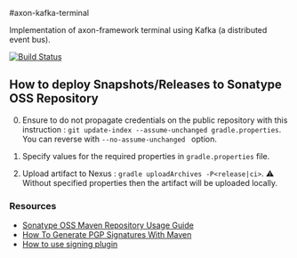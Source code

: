 #axon-kafka-terminal

Implementation of axon-framework terminal using Kafka (a distributed event bus).

[![Build Status](https://travis-ci.org/viadeo/axon-kafka-terminal.svg?branch=master)](https://travis-ci.org/viadeo/axon-kafka-terminal)

## How to deploy Snapshots/Releases to Sonatype OSS Repository

0. Ensure to do not propagate credentials on the public repository with this instruction : `git update-index --assume-unchanged gradle.properties`. You can reverse with `--no-assume-unchanged ` option.

1. Specify values for the required properties in `gradle.properties` file.

2. Upload artifact to Nexus : `gradle uploadArchives -P<release|ci>`.
:warning: Without specified properties then the artifact will be uploaded locally.

### Resources

- [Sonatype OSS Maven Repository Usage Guide](https://docs.sonatype.org/display/Repository/Sonatype+OSS+Maven+Repository+Usage+Guide#SonatypeOSSMavenRepositoryUsageGuide-ReadtheOSSRHGuide)
- [How To Generate PGP Signatures With Maven](https://docs.sonatype.org/display/Repository/How+To+Generate+PGP+Signatures+With+Maven)
- [How to use signing plugin](http://www.gradle.org/docs/current/userguide/signing_plugin.html)
